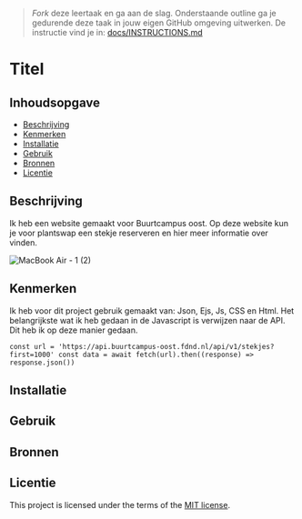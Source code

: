 > _Fork_ deze leertaak en ga aan de slag. Onderstaande outline ga je gedurende deze taak in jouw eigen GitHub omgeving uitwerken. De instructie vind je in: [docs/INSTRUCTIONS.md](docs/INSTRUCTIONS.md)

# Titel
<!-- Plantswap -->

## Inhoudsopgave

  * [Beschrijving](#beschrijving)
  * [Kenmerken](#kenmerken)
  * [Installatie](#installatie)
  * [Gebruik](#gebruik)
  * [Bronnen](#bronnen)
  * [Licentie](#licentie)

## Beschrijving
Ik heb een website gemaakt voor Buurtcampus oost. Op deze website kun je voor plantswap een stekje reserveren en hier meer informatie over vinden.

![MacBook Air - 1 (2)](https://user-images.githubusercontent.com/112856687/225868928-38a52cc6-fced-484e-94f8-285c1bdbd2b2.png)


## Kenmerken

Ik heb voor dit project gebruik gemaakt van: Json, Ejs, Js, CSS en Html. Het belangrijkste wat ik heb gedaan in de Javascript is verwijzen naar de API.
Dit heb ik op deze manier gedaan.

`const url = 'https://api.buurtcampus-oost.fdnd.nl/api/v1/stekjes?first=1000'
const data = await fetch(url).then((response) => response.json())`

<!-- Bij Kenmerken staat welke technieken zijn gebruikt en hoe. Wat is de HTML structuur? Wat zijn de belangrijkste dingen in CSS? Wat is er met Javascript gedaan en hoe? Misschien heb je een framwork of library gebruikt? -->

## Installatie

## Gebruik

## Bronnen

## Licentie

This project is licensed under the terms of the [MIT license](./LICENSE).
